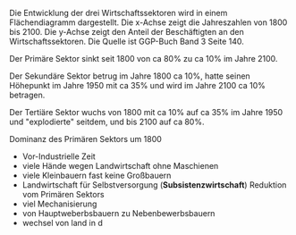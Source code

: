 Die Entwicklung der drei Wirtschaftssektoren wird in einem Flächendiagramm dargestellt.
Die x-Achse zeigt die Jahreszahlen von 1800 bis 2100.
Die y-Achse zeigt den Anteil der Beschäftigten an den Wirtschaftssektoren.
Die Quelle ist GGP-Buch Band 3 Seite 140.

Der Primäre Sektor sinkt seit 1800 von ca 80% zu ca 10% im Jahre 2100.

Der Sekundäre Sektor betrug im Jahre 1800 ca 10%, hatte seinen Höhepunkt im Jahre 1950 mit ca 35% und wird im Jahre 2100 ca 10% betragen.

Der Tertiäre Sektor wuchs von 1800 mit ca 10% auf ca 35% im Jahre 1950 und "explodierte" seitdem, und bis 2100 auf ca 80%.


Dominanz des Primären Sektors um 1800
- Vor-Industrielle Zeit
- viele Hände wegen Landwirtschaft ohne Maschienen
- viele Kleinbauern fast keine Großbauern
- Landwirtschaft für Selbstversorgung (**Subsistenzwirtschaft**)
Reduktion vom Primären Sektors
- viel Mechanisierung
- von Hauptweberbsbauern zu Nebenbewerbsbauern
- wechsel von land in d